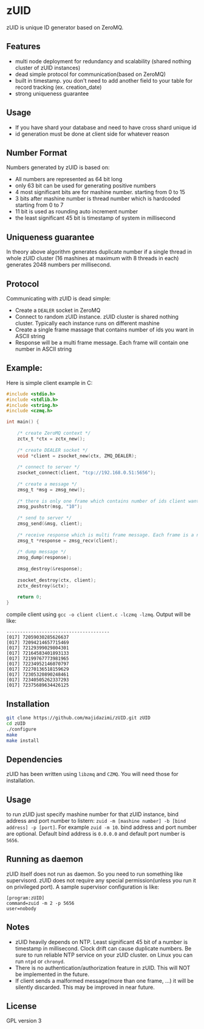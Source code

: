 zUID
====
zUID is unique ID generator based on ZeroMQ.

Features
-----------------
  - multi node deployment for redundancy and scalability (shared nothing cluster of zUID instances)
  - dead simple protocol for communication(based on ZeroMQ)
  - built in timestamp. you don't need to add another field to your table for record tracking (ex. creation_date)
  - strong uniqueness guarantee

Usage
-----------------
  - If you have shard your database and need to have cross shard unique id
  - id generation must be done at client side for whatever reason

Number Format
--------------
Numbers generated by zUID is based on:
  - All numbers are represented as 64 bit long
  - only 63 bit can be used for generating positive numbers
  - 4 most significant bits are for mashine number. starting from 0 to 15
  - 3 bits after mashine number is thread number which is hardcoded starting from 0 to 7
  - 11 bit is used as rounding auto increment number
  - the least significant 45 bit is timestamp of system in millisecond

Uniqueness guarantee
--------------
In theory above algorithm generates duplicate number if a single thread in whole zUID cluster (16 mashines at maximum with 8 threads in each) generates 2048 numbers per millisecond.

Protocol
--------------
Communicating with zUID is dead simple: 
  - Create a `DEALER` socket in ZeroMQ 
  - Connect to random zUID instance. zUID cluster is shared nothing cluster. Typically each instance runs on different mashine
  - Create a single frame massage that contains number of ids you want in ASCII string
  - Response will be a multi frame message. Each frame will contain one number in ASCII string

Example:
--------------
Here is simple client example in C:
```c
#include <stdio.h>
#include <stdlib.h>
#include <string.h>
#include <czmq.h>

int main() {
	
	/* create ZeroMQ context */
	zctx_t *ctx = zctx_new();
	
	/* create DEALER socket */
	void *client = zsocket_new(ctx, ZMQ_DEALER);
	
	/* connect to server */
	zsocket_connect(client, "tcp://192.168.0.51:5656");
	
	/* create a message */
	zmsg_t *msg = zmsg_new();
	
	/* there is only one frame which contains number of ids client want */
	zmsg_pushstr(msg, "10");
	
	/* send to server */
	zmsg_send(&msg, client);
	
	/* receive response which is multi frame message. Each frame is a number */
	zmsg_t *response = zmsg_recv(client);
	
	/* dump message */
	zmsg_dump(response);
	
	zmsg_destroy(&response);
	
	zsocket_destroy(ctx, client);
	zctx_destroy(&ctx);
	
	return 0;
}
```
compile client using `gcc -o client client.c -lczmq -lzmq`. Output will be like:
```
--------------------------------------
[017] 72059030285626637
[017] 72094214657715469
[017] 72129399029804301
[017] 72164583401893133
[017] 72199767773981965
[017] 72234952146070797
[017] 72270136518159629
[017] 72305320890248461
[017] 72340505262337293
[017] 72375689634426125
```

Installation
--------------
```sh
git clone https://github.com/majidazimi/zUID.git zUID
cd zUID
./configure
make
make install
```

Dependencies
--------------
zUID has been written using `libzmq` and `CZMQ`. You will need those for installation.

Usage
--------------
to run zUID just specify mashine number for that zUID instance, bind address and port number to listern: `zuid -m [mashine number] -b [bind address] -p [port]`. For example `zuid -m 10`. bind address and port number are optional. Default bind address is `0.0.0.0` and default port number is `5656`.

Running as daemon
--------------
zUID itself does not run as daemon. So you need to run something like supervisord. zUID does not require any special permission(unless you run it on privileged port). A sample supervisor configuration is like:
```
[program:zUID]
command=zuid -m 2 -p 5656
user=nobody
```

Notes
--------------
  - zUID heavily depends on NTP. Least significant 45 bit of a number is timestamp in millisecond. Clock drift can cause duplicate numbers. Be sure to run reliable NTP service on your zUID cluster. on Linux you can run `ntpd` or `chronyd`.
  - There is no authentication/authorization feature in zUID. This will NOT be implemented in the future.
  - If client sends a malformed message(more than one frame, ...) it will be silently discarded. This may be improved in near future.
  
License
----
GPL version 3
